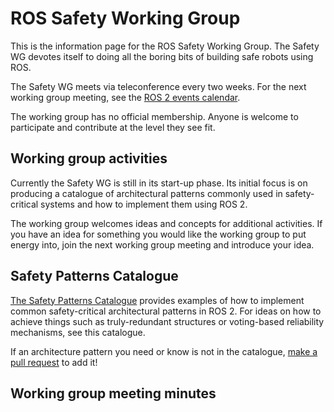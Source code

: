 # ROS Safety Working Group

This is the information page for the ROS Safety Working Group.
The Safety WG devotes itself to doing all the boring bits of building safe robots using ROS.

The Safety WG meets via teleconference every two weeks.
For the next working group meeting, see the [ROS 2 events calendar](https://index.ros.org/doc/ros2/Governance/#upcoming-ros-events).

The working group has no official membership.
Anyone is welcome to participate and contribute at the level they see fit.

## Working group activities

Currently the Safety WG is still in its start-up phase.
Its initial focus is on producing a catalogue of architectural patterns commonly used in safety-critical systems and how to implement them using ROS 2.

The working group welcomes ideas and concepts for additional activities.
If you have an idea for something you would like the working group to put energy into, join the next working group meeting and introduce your idea.

## Safety Patterns Catalogue

[The Safety Patterns Catalogue](safety_patterns_catalogue.html) provides examples of how to implement common safety-critical architectural patterns in ROS 2.
For ideas on how to achieve things such as truly-redundant structures or voting-based reliability mechanisms, see this catalogue.

If an architecture pattern you need or know is not in the catalogue, [make a pull request](https://github.com/ros2/safety_working_group/pulls) to add it!

## Working group meeting minutes
